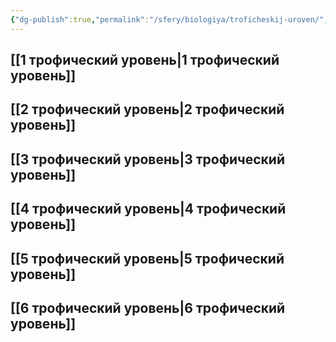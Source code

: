 ```yaml
---
{"dg-publish":true,"permalink":"/sfery/biologiya/troficheskij-uroven/","tags":["Экология"]}
---
```


## [[1 трофический уровень\|1 трофический уровень]]
## [[2 трофический уровень\|2 трофический уровень]]
## [[3 трофический уровень\|3 трофический уровень]]
## [[4 трофический уровень\|4 трофический уровень]] 
## [[5 трофический уровень\|5 трофический уровень]] 
## [[6 трофический уровень\|6 трофический уровень]] 